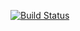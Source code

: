 [![Build Status](https://travis-ci.org/lbraglia/lbagree.svg)](https://travis-ci.org/lbraglia/lbagree)
